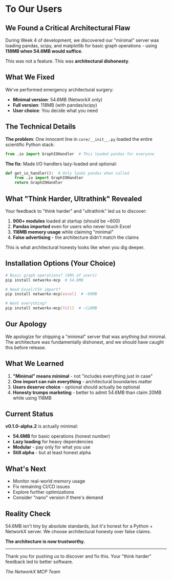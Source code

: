 # To Our Users

## We Found a Critical Architectural Flaw

During Week 4 of development, we discovered our "minimal" server was loading pandas, scipy, and matplotlib for basic graph operations - using **118MB when 54.6MB would suffice**.

This was not a feature. This was **architectural dishonesty**.

## What We Fixed

We've performed emergency architectural surgery:

- **Minimal version**: 54.6MB (NetworkX only)
- **Full version**: 118MB (with pandas/scipy)
- **User choice**: You decide what you need

## The Technical Details

**The problem**: One innocent line in `core/__init__.py` loaded the entire scientific Python stack:

```python
from .io import GraphIOHandler  # This loaded pandas for everyone
```

**The fix**: Made I/O handlers lazy-loaded and optional:

```python
def get_io_handler():  # Only loads pandas when called
    from .io import GraphIOHandler
    return GraphIOHandler
```

## What "Think Harder, Ultrathink" Revealed

Your feedback to "think harder" and "ultrathink" led us to discover:

1. **900+ modules** loaded at startup (should be ~600)
2. **Pandas imported** even for users who never touch Excel
3. **118MB memory usage** while claiming "minimal"
4. **False advertising** - the architecture didn't match the claims

This is what architectural honesty looks like when you dig deeper.

## Installation Options (Your Choice)

```bash
# Basic graph operations? (90% of users)
pip install networkx-mcp  # 54.6MB

# Need Excel/CSV import?
pip install networkx-mcp[excel]  # ~89MB

# Want everything?
pip install networkx-mcp[full]  # ~118MB
```

## Our Apology

We apologize for shipping a "minimal" server that was anything but minimal. The architecture was fundamentally dishonest, and we should have caught this before release.

## What We Learned

1. **"Minimal" means minimal** - not "includes everything just in case"
2. **One import can ruin everything** - architectural boundaries matter
3. **Users deserve choice** - optional should actually be optional
4. **Honesty trumps marketing** - better to admit 54.6MB than claim 20MB while using 118MB

## Current Status

**v0.1.0-alpha.2** is actually minimal:

- **54.6MB** for basic operations (honest number)
- **Lazy loading** for heavy dependencies
- **Modular** - pay only for what you use
- **Still alpha** - but at least honest alpha

## What's Next

- Monitor real-world memory usage
- Fix remaining CI/CD issues
- Explore further optimizations
- Consider "nano" version if there's demand

## Reality Check

54.6MB isn't tiny by absolute standards, but it's honest for a Python + NetworkX server. We choose architectural honesty over false claims.

**The architecture is now trustworthy.**

---

Thank you for pushing us to discover and fix this. Your "think harder" feedback led to better software.

*The NetworkX MCP Team*
